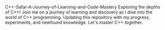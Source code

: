 C++-Safar-A-Journey-of-Learning-and-Code-Mastery
Exploring the depths of C++! Join me on a journey of learning and discovery as I dive into the world of C++ programming. Updating this repository with my progress, experiments, and newfound knowledge. Let's master C++ together.
